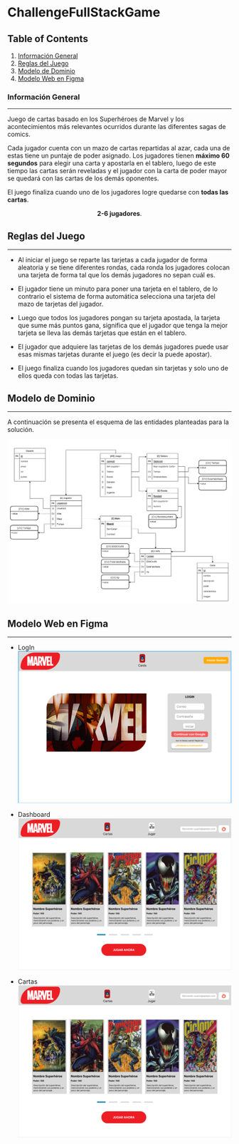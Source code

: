 # ChallengeFullStackGame

## Table of Contents
1. [Información General](#informacion-general)
2. [Reglas del Juego](#reglas-del-juego)
3. [Modelo de Dominio](#modelo-de-dominio)
4. [Modelo Web en Figma](#modelo-web-en-figma)

### Información General
***
<p>
    Juego de cartas basado en los Superhéroes de Marvel y
    los acontecimientos más relevantes ocurridos durante las diferentes sagas de comics.
</p>
    
<p>
    Cada jugador cuenta con un mazo de cartas repartidas al azar, 
    cada una de estas tiene un puntaje de poder asignado. Los jugadores tienen
    <b>máximo 60 segundos</b> para elegir una carta y apostarla en el tablero, luego de
    este tiempo las cartas serán reveladas y el jugador con la carta de poder
    mayor se quedará con las cartas de los demás oponentes. 
</p>

<p>
    El juego finaliza cuando uno de los jugadores logre quedarse con <b>todas las cartas</b>.
</p>

<p style="text-align: center">
    <b>2-6 jugadores</b>.
</p>

## Reglas del Juego
***
* Al iniciar el juego se reparte las tarjetas a cada jugador de forma aleatoria y se tiene diferentes rondas, cada ronda los jugadores colocan una tarjeta de forma tal que los demás jugadores no sepan cuál es.

* El jugador tiene un minuto para poner una tarjeta en el tablero, de lo contrario el
sistema de forma automática selecciona una tarjeta del mazo de tarjetas del jugador.

* Luego que todos los jugadores pongan su tarjeta apostada, la tarjeta que sume más
puntos gana, significa que el jugador que tenga la mejor tarjeta se lleva las demás
tarjetas que están en el tablero.

* El jugador que adquiere las tarjetas de los demás jugadores puede usar esas
mismas tarjetas durante el juego (es decir la puede apostar).

* El juego finaliza cuando los jugadores quedan sin tarjetas y solo uno de ellos queda
con todas las tarjetas.

## Modelo de Dominio
***
A continuación se presenta el esquema de las entidades planteadas para la solución. 

![](src/assets/Diagrama-Bd.jpg)

## Modelo Web en Figma
***
* LogIn 
![](src/assets/pantalla-1.PNG)

* Dashboard
![](src/assets/pantalla-2.PNG)

* Cartas
![](src/assets/pantalla-2.PNG)
